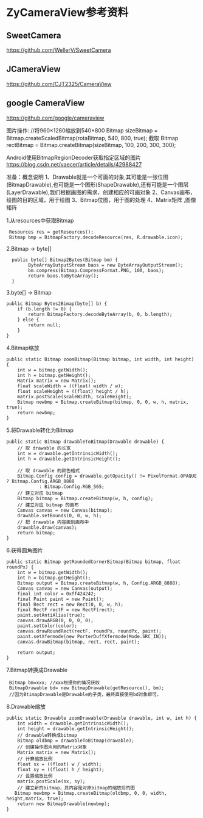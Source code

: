 # ZyCameraView参考资料
## SweetCamera
https://github.com/WellerV/SweetCamera

## JCameraView
https://github.com/CJT2325/CameraView

## google CameraView
https://github.com/google/cameraview



图片操作:
//将960×1280缩放到540×800
Bitmap sizeBitmap = Bitmap.createScaledBitmap(rotaBitmap, 540, 800, true);
截取
Bitmap rectBitmap = Bitmap.createBitmap(sizeBitmap, 100, 200, 300, 300);

Android使用BitmapRegionDecoder获取指定区域的图片
https://blog.csdn.net/vaecer/article/details/42988427

准备：概念说明
1、Drawable就是一个可画的对象,其可能是一张位图(BitmapDrawable),也可能是一个图形(ShapeDrawable),还有可能是一个图层(LayerDrawable),我们根据画图的需求，创建相应的可画对象 
2、Canvas画布，绘图的目的区域，用于绘图 
3、Bitmap位图，用于图的处理 
4、Matrix矩阵 ,图像矩阵

1.从resources中获取Bitmap

     Resources res = getResources();
     Bitmap bmp = BitmapFactory.decodeResource(res, R.drawable.icon);

2.Bitmap → byte[]

      public byte[] Bitmap2Bytes(Bitmap bm) {
            ByteArrayOutputStream baos = new ByteArrayOutputStream();
            bm.compress(Bitmap.CompressFormat.PNG, 100, baos);
            return baos.toByteArray();
      }

3.byte[] → Bitmap

    public Bitmap Bytes2Bimap(byte[] b) {
        if (b.length != 0) {
            return BitmapFactory.decodeByteArray(b, 0, b.length);
        } else {
            return null;
        }
    }

4.Bitmap缩放

    public static Bitmap zoomBitmap(Bitmap bitmap, int width, int height) {
        int w = bitmap.getWidth();
        int h = bitmap.getHeight();
        Matrix matrix = new Matrix();
        float scaleWidth = ((float) width / w);
        float scaleHeight = ((float) height / h);
        matrix.postScale(scaleWidth, scaleHeight);
        Bitmap newbmp = Bitmap.createBitmap(bitmap, 0, 0, w, h, matrix, true);
        return newbmp;
    }

5.将Drawable转化为Bitmap

    public static Bitmap drawableToBitmap(Drawable drawable) {
        // 取 drawable 的长宽
        int w = drawable.getIntrinsicWidth();
        int h = drawable.getIntrinsicHeight();
    
        // 取 drawable 的颜色格式
        Bitmap.Config config = drawable.getOpacity() != PixelFormat.OPAQUE ? Bitmap.Config.ARGB_8888
                : Bitmap.Config.RGB_565;
        // 建立对应 bitmap
        Bitmap bitmap = Bitmap.createBitmap(w, h, config);
        // 建立对应 bitmap 的画布
        Canvas canvas = new Canvas(bitmap);
        drawable.setBounds(0, 0, w, h);
        // 把 drawable 内容画到画布中
        drawable.draw(canvas);
        return bitmap;
    }

6.获得圆角图片

    public static Bitmap getRoundedCornerBitmap(Bitmap bitmap, float roundPx) {
        int w = bitmap.getWidth();
        int h = bitmap.getHeight();
        Bitmap output = Bitmap.createBitmap(w, h, Config.ARGB_8888);
        Canvas canvas = new Canvas(output);
        final int color = 0xff424242;
        final Paint paint = new Paint();
        final Rect rect = new Rect(0, 0, w, h);
        final RectF rectF = new RectF(rect);
        paint.setAntiAlias(true);
        canvas.drawARGB(0, 0, 0, 0);
        paint.setColor(color);
        canvas.drawRoundRect(rectF, roundPx, roundPx, paint);
        paint.setXfermode(new PorterDuffXfermode(Mode.SRC_IN));
        canvas.drawBitmap(bitmap, rect, rect, paint);
    
        return output;
    }

7.Bitmap转换成Drawable

     Bitmap bm=xxx; //xxx根据你的情况获取
     BitmapDrawable bd= new BitmapDrawable(getResource(), bm); 
     //因为BtimapDrawable是Drawable的子类，最终直接使用bd对象即可。

8.Drawable缩放

    public static Drawable zoomDrawable(Drawable drawable, int w, int h) {
        int width = drawable.getIntrinsicWidth();
        int height = drawable.getIntrinsicHeight();
        // drawable转换成bitmap
        Bitmap oldbmp = drawableToBitmap(drawable);
        // 创建操作图片用的Matrix对象
        Matrix matrix = new Matrix();
        // 计算缩放比例
        float sx = ((float) w / width);
        float sy = ((float) h / height);
        // 设置缩放比例
        matrix.postScale(sx, sy);
        // 建立新的bitmap，其内容是对原bitmap的缩放后的图
       Bitmap newbmp = Bitmap.createBitmap(oldbmp, 0, 0, width, height,matrix, true);
        return new BitmapDrawable(newbmp);
    }